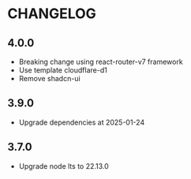 # CHANGELOG

## 4.0.0

- Breaking change using react-router-v7 framework
- Use template cloudflare-d1
- Remove shadcn-ui

## 3.9.0

- Upgrade dependencies at 2025-01-24

## 3.7.0

- Upgrade node lts to 22.13.0
